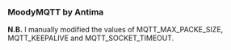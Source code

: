 <h3>MoodyMQTT by Antima</h3>

<b>N.B.</b> I manually modified the values of MQTT_MAX_PACKE_SIZE, MQTT_KEEPALIVE and MQTT_SOCKET_TIMEOUT.